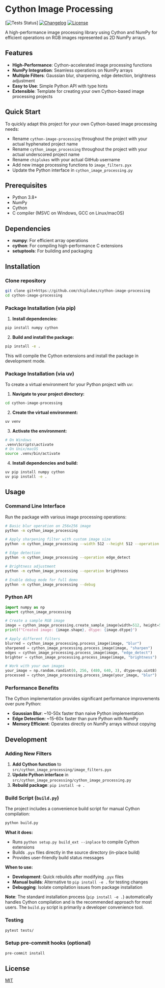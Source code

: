 # Cython Image Processing

[![Tests Status](https://github.com/chiplukes/cython-image-processing/actions/workflows/test.yml/badge.svg)]
[![Changelog](https://img.shields.io/github/v/release/chiplukes/cython-image-processing?include_prereleases&label=changelog)](https://github.com/chiplukes/cython-image-processing/releases)
[![License](https://img.shields.io/badge/license-MIT-blue)](https://github.com/chiplukes/cython-image-processing/blob/main/LICENSE)

A high-performance image processing library using Cython and NumPy for efficient operations on RGB images represented as 2D NumPy arrays.

## Features

- **High-Performance**: Cython-accelerated image processing functions
- **NumPy Integration**: Seamless operations on NumPy arrays
- **Multiple Filters**: Gaussian blur, sharpening, edge detection, brightness adjustment
- **Easy to Use**: Simple Python API with type hints
- **Extensible**: Template for creating your own Cython-based image processing projects

## Quick Start

To quickly adapt this project for your own Cython-based image processing needs:

* Rename `cython-image-processing` throughout the project with your actual hyphenated project name
* Rename `cython_image_processing` throughout the project with your actual underscored project name
* Rename `chiplukes` with your actual GitHub username
* Add new image processing functions to `image_filters.pyx`
* Update the Python interface in `cython_image_processing.py`

## Prerequisites

- Python 3.8+
- NumPy
- Cython
- C compiler (MSVC on Windows, GCC on Linux/macOS)

## Dependencies

- **numpy**: For efficient array operations
- **cython**: For compiling high-performance C extensions
- **setuptools**: For building and packaging

## Installation

### Clone repository

```bash
git clone git+https://github.com/chiplukes/cython-image-processing
cd cython-image-processing
```

### Package Installation (via pip)

1. **Install dependencies:**
```bash
pip install numpy cython
```

2. **Build and install the package:**
```bash
pip install -e .
```

This will compile the Cython extensions and install the package in development mode.

### Package Installation (via uv)

To create a virtual environment for your Python project with uv:

1. **Navigate to your project directory:**
```bash
cd cython-image-processing
```

2. **Create the virtual environment:**
```bash
uv venv
```

3. **Activate the environment:**
```bash
# On Windows
.venv\Scripts\activate
# On Unix/macOS
source .venv/bin/activate
```

4. **Install dependencies and build:**
```bash
uv pip install numpy cython
uv pip install -e .
```

## Usage

### Command Line Interface

Run the package with various image processing operations:

```bash
# Basic blur operation on 256x256 image
python -m cython_image_processing

# Apply sharpening filter with custom image size
python -m cython_image_processing --width 512 --height 512 --operation sharpen

# Edge detection
python -m cython_image_processing --operation edge_detect

# Brightness adjustment
python -m cython_image_processing --operation brightness

# Enable debug mode for full demo
python -m cython_image_processing --debug
```

### Python API

```python
import numpy as np
import cython_image_processing

# Create a sample RGB image
image = cython_image_processing.create_sample_image(width=512, height=512)
print(f"Created image: {image.shape}, dtype: {image.dtype}")

# Apply different filters
blurred = cython_image_processing.process_image(image, "blur")
sharpened = cython_image_processing.process_image(image, "sharpen")
edges = cython_image_processing.process_image(image, "edge_detect")
brighter = cython_image_processing.process_image(image, "brightness")

# Work with your own images
your_image = np.random.randint(0, 256, (480, 640, 3), dtype=np.uint8)
processed = cython_image_processing.process_image(your_image, "blur")
```

### Performance Benefits

The Cython implementation provides significant performance improvements over pure Python:

- **Gaussian Blur**: ~10-50x faster than naive Python implementation
- **Edge Detection**: ~15-60x faster than pure Python with NumPy
- **Memory Efficient**: Operates directly on NumPy arrays without copying

## Development

### Adding New Filters

1. **Add Cython function** to `src/cython_image_processing/image_filters.pyx`
2. **Update Python interface** in `src/cython_image_processing/cython_image_processing.py`
3. **Rebuild package**: `pip install -e .`

### Build Script (`build.py`)

The project includes a convenience build script for manual Cython compilation:

```bash
python build.py
```

**What it does:**
- Runs `python setup.py build_ext --inplace` to compile Cython extensions
- Builds `.pyx` files directly in the source directory (in-place build)
- Provides user-friendly build status messages

**When to use:**
- **Development**: Quick rebuilds after modifying `.pyx` files
- **Manual builds**: Alternative to `pip install -e .` for testing changes
- **Debugging**: Isolate compilation issues from package installation

**Note**: The standard installation process (`pip install -e .`) automatically handles Cython compilation and is the recommended approach for most users. The `build.py` script is primarily a developer convenience tool.

### Testing

```bash
pytest tests/
```

### Setup pre-commit hooks (optional)

```bash
pre-commit install
```

## License

[MIT](https://choosealicense.com/licenses/mit/)
